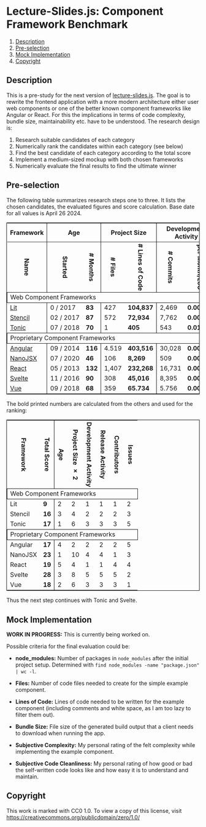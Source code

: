 Lecture-Slides.js: Component Framework Benchmark
================================================

1. [Description](#description)
1. [Pre-selection](#pre-selection)
1. [Mock Implementation](#mock-implementation)
1. [Copyright](#copyright)

Description
-----------

This is a pre-study for the next version of [lecture-slides.js](https://github.com/DennisSchulmeister/lecture-slides.js).
The goal is to rewrite the frontend application with a more modern architecture
either user web components or one of the better known component frameworks like
Angular or React. For this the implications in terms of code complexity, bundle
size, maintainability etc. have to be understood. The research design is:

1. Research suitable candidates of each category
2. Numerically rank the candidates within each category (see below)
3. Find the best candidate of each category according to the total score
4. Implement a medium-sized mockup with both chosen frameworks
5. Numerically evaluate the final results to find the ultimate winner

Pre-selection
-------------

The following table summarizes research steps one to three. It lists the chosen
candidates, the evaluated figures and score calculation. Base date for all values
is April 26 2024.

<small>
  <small>
    <table style="border: 1px solid black;">
      <thead>
        <tr>
          <th colspan="1" style="text-align: center; border-right: 1px solid black;">Framework</th>
          <th colspan="2" style="text-align: center; border-right: 1px solid black;">Age</th>
          <th colspan="2" style="text-align: center; border-right: 1px solid black;">Project Size</th>
          <th colspan="2" style="text-align: center; border-right: 1px solid black;">Development Activity</th>
          <th colspan="2" style="text-align: center; border-right: 1px solid black;">Release Activity</th>
          <th colspan="2" style="text-align: center; border-right: 1px solid black;">Contributors</th>
          <th colspan="3" style="text-align: center; border-right: 1px solid black;">Issues</td>
          <th colspan="3" style="text-align: center; border-right: 1px solid black;">Pull Requests</th>
        </tr>
        <tr>
          <th style="writing-mode: vertical-lr; border-right: 1px solid black;">Name</th>
          <th style="writing-mode: vertical-lr;">Started</th>
          <th style="writing-mode: vertical-lr; border-right: 1px solid black;"># Months</th>
          <th style="writing-mode: vertical-lr;"># Files</th>
          <th style="writing-mode: vertical-lr; border-right: 1px solid black;"># Lines of Code</th>
          <th style="writing-mode: vertical-lr;"># Commits</th>
          <th style="writing-mode: vertical-lr; border-right: 1px solid black;">per Month/LoC</th>
          <th style="writing-mode: vertical-lr;"># Versions</th>
          <th style="writing-mode: vertical-lr; border-right: 1px solid black;">per Month/LoC</th>
          <th style="writing-mode: vertical-lr;"># Contributors</th>
          <th style="writing-mode: vertical-lr; border-right: 1px solid black;">per LoC</th>
          <th style="writing-mode: vertical-lr;"># Open</th>
          <th style="writing-mode: vertical-lr;"># Closed</th>
          <th style="writing-mode: vertical-lr; border-right: 1px solid black;">% Closed</th>
          <th style="writing-mode: vertical-lr;"># Open</th>
          <th style="writing-mode: vertical-lr;"># Closed</th>
          <th style="writing-mode: vertical-lr; border-right: 1px solid black;">% Closed</th>
        </tr>
      </thead>
      <tbody>
        <tr>
          <td colspan="17" style="border: 1px solid black;">Web Component Frameworks</td>
        </tr>
        <tr>
          <td style="border-right: 1px solid black;"><a href="https://lit.dev/" target="_blank">Lit</a></td>
          <td>0&nbsp;/&nbsp;2017</td>
          <td style="border-right: 1px solid black;"><b>83</b></td>
          <td>427</td>
          <td style="border-right: 1px solid black;"><b>104,837</b></td>
          <td>2,469</td>
          <td style="border-right: 1px solid black;"><b>0.00028</b></td>
          <td>506</td>
          <td style="border-right: 1px solid black;"><b>0.000058</b></td>
          <td>176</td>
          <td style="border-right: 1px solid black;"><b>0.0017</b></td>
          <td>381</td>
          <td>1.443</td>
          <td style="border-right: 1px solid black;"><b>79.11&nbsp;%</b></td>
          <td>111</td>
          <td>2,231</td>
          <td style="border-right: 1px solid black;"><b>95.26&nbsp;%</b></td>
        </tr>
        <tr>
          <td style="border-right: 1px solid black;"><a href="https://stenciljs.com/" target="_blank">Stencil</a></td>
          <td>02&nbsp;/&nbsp;2017</td>
          <td style="border-right: 1px solid black;"><b>87</b></td>
          <td>572</td>
          <td style="border-right: 1px solid black;"><b>72,934</b></td>
          <td>7,762</td>
          <td style="border-right: 1px solid black;"><b>0.00122</b></td>
          <td>677</td>
          <td style="border-right: 1px solid black;"><b>0.000107</b></td>
          <td>201</td>
          <td style="border-right: 1px solid black;"><b>0.0028</b></td>
          <td>255</td>
          <td>2,477</td>
          <td style="border-right: 1px solid black;"><b>90.67&nbsp;%</b></td>
          <td>37</td>
          <td>2,782</td>
          <td style="border-right: 1px solid black;"><b>98.69&nbsp;%</b></td>
        </tr>
        <tr>
          <td style="border-right: 1px solid black;"><a href="https://tonicframework.dev/" target="_blank">Tonic</a></td>
          <td>07&nbsp;/&nbsp;2018</td>
          <td style="border-right: 1px solid black;"><b>70</b></td>
          <td>1</td>
          <td style="border-right: 1px solid black;"><b>405</b></td>
          <td>543</td>
          <td style="border-right: 1px solid black;"><b>0.01915</b></td>
          <td>52</td>
          <td style="border-right: 1px solid black;"><b>0.001834</b></td>
          <td>12</td>
          <td style="border-right: 1px solid black;"><b>0.0296</b></td>
          <td>12</td>
          <td>25</td>
          <td style="border-right: 1px solid black;"><b>67.57&nbsp;%</b></td>
          <td>1</td>
          <td>82</td>
          <td style="border-right: 1px solid black;"><b>98.80&nbsp;%</b></td>
        </tr>
        <tr>
          <td colspan="17" style="border: 1px solid black;">Proprietary Component Frameworks</td>
        </tr>
        <tr>
          <td style="border-right: 1px solid black;"><a href="https://angular.io/" target="_blank">Angular</a></td>
          <td>09&nbsp;/&nbsp;2014</td>
          <td style="border-right: 1px solid black;"><b>116</b></td>
          <td>4.519</td>
          <td style="border-right: 1px solid black;"><b>403,516</b></td>
          <td>30,028</td>
          <td style="border-right: 1px solid black;"><b>0.00064</b></td>
          <td>976</td>
          <td style="border-right: 1px solid black;"><b>0.000021</b></td>
          <td>1,901</td>
          <td style="border-right: 1px solid black;"><b>0.0047</b></td>
          <td>1,285</td>
          <td>25,923</td>
          <td style="border-right: 1px solid black;"><b>95.28&nbsp;%</b></td>
          <td>193</td>
          <td>26,823</td>
          <td style="border-right: 1px solid black;"><b>99.29&nbsp;%</b></td>
        </tr>
        <tr>
          <td style="border-right: 1px solid black;"><a href="https://nanojsx.io/" target="_blank">NanoJSX</a></td>
          <td>07&nbsp;/&nbsp;2020</td>
          <td style="border-right: 1px solid black;"><b>46</b></td>
          <td>106</td>
          <td style="border-right: 1px solid black;"><b>8,269</b></td>
          <td>509</td>
          <td style="border-right: 1px solid black;"><b>0.00134</b></td>
          <td>39</td>
          <td style="border-right: 1px solid black;"><b>0.000103</b></td>
          <td>10</td>
          <td style="border-right: 1px solid black;"><b>0.0012</b></td>
          <td>7</td>
          <td>52</td>
          <td style="border-right: 1px solid black;"><b>88.14&nbsp;%</b></td>
          <td>0</td>
          <td>34</td>
          <td style="border-right: 1px solid black;"><b>100.00&nbsp;%</b></td>
        </tr>
        <tr>
          <td style="border-right: 1px solid black;"><a href="https://react.dev/" target="_blank">React</a></td>
          <td>05&nbsp;/&nbsp;2013</td>
          <td style="border-right: 1px solid black;"><b>132</b></td>
          <td>1,407</td>
          <td style="border-right: 1px solid black;"><b>232,268</b></td>
          <td>16,731</td>
          <td style="border-right: 1px solid black;"><b>0.00055</b></td>
          <td>143</td>
          <td style="border-right: 1px solid black;"><b>0.000005</b></td>
          <td>1,662</td>
          <td style="border-right: 1px solid black;"><b>0.0072</b></td>
          <td>683</td>
          <td>12,132</td>
          <td style="border-right: 1px solid black;"><b>94.67&nbsp;%</b></td>
          <td>142</td>
          <td>14,803</td>
          <td style="border-right: 1px solid black;"><b>99.05&nbsp;%</b></td>
        </tr>
        <tr>
          <td style="border-right: 1px solid black;"><a href="https://svelte.dev/" target="_blank">Svelte</a></td>
          <td>11&nbsp;/&nbsp;2016</td>
          <td style="border-right: 1px solid black;"><b>90</b></td>
          <td>308</td>
          <td style="border-right: 1px solid black;"><b>45,016</b></td>
          <td>8,395</td>
          <td style="border-right: 1px solid black;"><b>0.00207</b></td>
          <td>538</td>
          <td style="border-right: 1px solid black;"><b>0.000133</b></td>
          <td>676</td>
          <td style="border-right: 1px solid black;"><b>0.0150</b></td>
          <td>764</td>
          <td>5,473</td>
          <td style="border-right: 1px solid black;"><b>87.75&nbsp;%</b></td>
          <td>76</td>
          <td>4,720</td>
          <td style="border-right: 1px solid black;"><b>98.42&nbsp;%</b></td>
        </tr>
        <tr>
          <td style="border-right: 1px solid black;"><a href="https://vuejs.org/" target="_blank">Vue</a></td>
          <td>09&nbsp;/&nbsp;2018</td>
          <td style="border-right: 1px solid black;"><b>68</b></td>
          <td>359</td>
          <td style="border-right: 1px solid black;"><b>65.734</b></td>
          <td>5.756</td>
          <td style="border-right: 1px solid black;"><b>0.00129</b></td>
          <td>202</td>
          <td style="border-right: 1px solid black;"><b>0.000045</b></td>
          <td>461</td>
          <td style="border-right: 1px solid black;"><b>0.0070</b></td>
          <td>699</td>
          <td>4,149</td>
          <td style="border-right: 1px solid black;"85.58&nbsp;%</b></td>
          <td>348</td>
          <td>3,943</td>
          <td style="border-right: 1px solid black;"><b>91.89&nbsp;%</b></td>
        </tr>
      </tbody>
    </table>
  </small>
</small>

The bold printed numbers are calculated from the others and used for the ranking:

<small>
  <small>
    <table style="border: 1px solid black;">
      <thead>
        <th style="writing-mode: vertical-lr;">Framework</th>
        <th style="writing-mode: vertical-lr; border-right: 1px solid black;">Total Score</th>
        <th style="writing-mode: vertical-lr;">Age</th>
        <th style="writing-mode: vertical-lr;">Project Size × 2</th>
        <th style="writing-mode: vertical-lr;">Development Activity</th>
        <th style="writing-mode: vertical-lr;">Release Activity</th>
        <th style="writing-mode: vertical-lr;">Contributors</th>
        <th style="writing-mode: vertical-lr;">Issues</td>
      </thead>
      <tbody>
        <tr>
          <td colspan="8" style="border: 1px solid black;">Web Component Frameworks</td>
        </tr>
        <tr>
          <td>Lit</td>
          <td style="border-right: 1px solid black;"><b>9</b></td>
          <td>2</td>
          <td>2</td>
          <td>1</td>
          <td>1</td>
          <td>1</td>
          <td>2</td>
        </tr>
        <tr>
          <td>Stencil</td>
          <td style="border-right: 1px solid black;"><b>16</b></td>
          <td>3</td>
          <td>4</td>
          <td>2</td>
          <td>2</td>
          <td>2</td>
          <td>3</td>
        </tr>
        <tr>
          <td>Tonic</td>
          <td style="border-right: 1px solid black;"><b>17</b></td>
          <td>1</td>
          <td>6</td>
          <td>3</td>
          <td>3</td>
          <td>3</td>
          <td>5</td>
        </tr>
        <tr>
          <td colspan="8" style="border: 1px solid black;">Proprietary Component Frameworks</td>
        </tr>
        <tr>
          <td>Angular</td>
          <td style="border-right: 1px solid black;"><b>17</b></td>
          <td>4</td>
          <td>2</td>
          <td>2</td>
          <td>2</td>
          <td>2</td>
          <td>5</td>
        </tr>
        <tr>
          <td>NanoJSX</td>
          <td style="border-right: 1px solid black;"><b>23</b></td>
          <td>1</td>
          <td>10</td>
          <td>4</td>
          <td>4</td>
          <td>1</td>
          <td>3</td>
        </tr>
        <tr>
          <td>React</td>
          <td style="border-right: 1px solid black;"><b>19</b></td>
          <td>5</td>
          <td>4</td>
          <td>1</td>
          <td>1</td>
          <td>4</td>
          <td>4</td>
        </tr>
        <tr>
          <td>Svelte</td>
          <td style="border-right: 1px solid black;"><b>28</b></td>
          <td>3</td>
          <td>8</td>
          <td>5</td>
          <td>5</td>
          <td>5</td>
          <td>2</td>
        </tr>
        <tr>
          <td>Vue</td>
          <td style="border-right: 1px solid black;"><b>18</b></td>
          <td>2</td>
          <td>6</td>
          <td>3</td>
          <td>3</td>
          <td>3</td>
          <td>1</td>
        </tr>
      </tbody>
    </table>
  </small>
</small>

Thus the next step continues with Tonic and Svelte.

Mock Implementation
-------------------

**WORK IN PROGRESS:** This is currently being worked on.

Possible criteria for the final evaluation could be:

* **node_modules:** Number of packages in `node_modules` after the initial
  project setup. Determined with `find node_modules -name "package.json" | wc -l`.

* **Files:** Number of code files needed to create for the simple example component.

* **Lines of Code:** Lines of code needed to be written for the example component
  (including comments and white space, as I am too lazy to filter them out).

* **Bundle Size:** File size of the generated build output that a client needs
  to download when running the app.

* **Subjective Complexity:** My personal rating of the felt complexity while
  implementing the example component.

* **Subjective Code Cleanliness:** My personal rating of how good or bad the
  self-written code looks like and how easy it is to understand and maintain.

Copyright
---------

This work is marked with CC0 1.0.
To view a copy of this license, visit https://creativecommons.org/publicdomain/zero/1.0/

